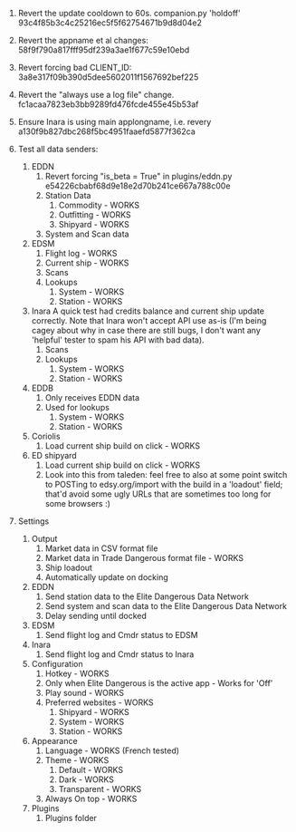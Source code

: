 1. Revert the update cooldown to 60s.  companion.py 'holdoff' 93c4f85b3c4c25216ec5f5f62754671b9d8d04e2
1. Revert the appname et al changes: 58f9f790a817fff95df239a3ae1f677c59e10ebd
1. Revert forcing bad CLIENT_ID: 3a8e317f09b390d5dee5602011f1567692bef225
1. Revert the "always use a log file" change. fc1acaa7823eb3bb9289fd476fcde455e45b53af
1. Ensure Inara is using main applongname, i.e. revery a130f9b827dbc268f5bc4951faaefd5877f362ca
1. Test all data senders:
	1. EDDN
		1. Revert forcing "is_beta = True" in plugins/eddn.py e54226cbabf68d9e18e2d70b241ce667a788c00e
		1. Station Data
			1. Commodity - WORKS
			1. Outfitting - WORKS
			1. Shipyard - WORKS
		1. System and Scan data
	1. EDSM
		1. Flight log - WORKS
		1. Current ship - WORKS
		1. Scans
		1. Lookups
			1. System - WORKS
			1. Station - WORKS
	1. Inara
		A quick test had credits balance and current ship update correctly.  Note that Inara won't accept API use as-is (I'm being cagey about why in case there are still bugs, I don't want any 'helpful' tester to spam his API with bad data).
		1. Scans
		1. Lookups
			1. System - WORKS
			1. Station - WORKS
	1. EDDB
		1. Only receives EDDN data
		1. Used for lookups
			1. System - WORKS
			1. Station - WORKS
	1. Coriolis
		1. Load current ship build on click - WORKS
	1. ED shipyard
		1. Load current ship build on click - WORKS
		1. Look into this from taleden:
			feel free to also at some point switch to POSTing to edsy.org/import with the build in a 'loadout' field; that'd avoid some ugly URLs that are sometimes too long for some browsers :)

1. Settings
	1. Output
		1. Market data in CSV format file
		1. Market data in Trade Dangerous format file - WORKS
		1. Ship loadout
		1. Automatically update on docking
	1. EDDN
		1. Send station data to the Elite Dangerous Data Network
		1. Send system and scan data to the Elite Dangerous Data Network
		1. Delay sending until docked
	1. EDSM
		1. Send flight log and Cmdr status to EDSM
	1. Inara
		1. Send flight log and Cmdr status to Inara
	1. Configuration
		1. Hotkey - WORKS
		1. Only when Elite Dangerous is the active app - Works for 'Off'
		1. Play sound - WORKS
		1. Preferred websites - WORKS
			1. Shipyard - WORKS
			1. System - WORKS
			1. Station - WORKS
	1. Appearance
		1. Language - WORKS (French tested)
		1. Theme - WORKS
			1. Default - WORKS
			1. Dark - WORKS
			1. Transparent - WORKS
		1. Always On top - WORKS
	1. Plugins
		1. Plugins folder
